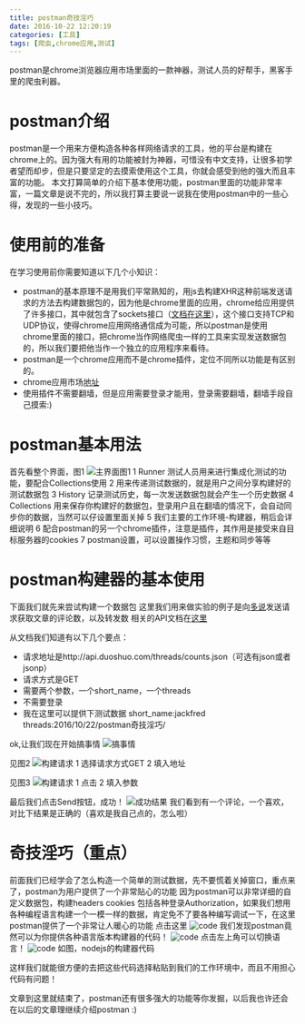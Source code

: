 ```yaml
---
title: postman奇技淫巧
date: 2016-10-22 12:20:19
categories: [工具]
tags: [爬虫,chrome应用,测试]
---
```


postman是chrome浏览器应用市场里面的一款神器，测试人员的好帮手，黑客手里的爬虫利器。
<!-- more -->
# postman介绍
postman是一个用来方便构造各种各样网络请求的工具，他的平台是构建在chrome上的。因为强大有用的功能被封为神器，可惜没有中文支持，让很多初学者望而却步，但是只要坚定的去摸索使用这个工具，你就会感受到他的强大而且丰富的功能。
本文打算简单的介绍下基本使用功能，postman里面的功能非常丰富，一篇文章是说不完的，所以我打算主要说一说我在使用postman中的一些心得，发现的一些小技巧。

# 使用前的准备
在学习使用前你需要知道以下几个小知识：
- postman的基本原理不是用我们平常熟知的，用js去构建XHR这种前端发送请求的方法去构建数据包的，因为他是chrome里面的应用，chrome给应用提供了许多接口，其中就包含了sockets接口（[文档在这里](https://developer.chrome.com/apps/socket)），这个接口支持TCP和UDP协议，使得chrome应用网络通信成为可能，所以postman是使用chrome里面的接口，把chrome当作网络爬虫一样的工具来实现发送数据包的，所以我们要把他当作一个独立的应用程序来看待。
- postman是一个chrome应用而不是chrome插件，定位不同所以功能是有区别的。
- chrome应用市场[地址](https://chrome.google.com/webstore/detail/postman/fhbjgbiflinjbdggehcddcbncdddomop?utm_source=chrome-ntp-icon)
- 使用插件不需要翻墙，但是应用需要登录才能用，登录需要翻墙，翻墙手段自己摸索:)

# postman基本用法
首先看整个界面，图1
![主界面](/images/postman/postman1.jpg)图1
1 Runner 测试人员用来进行集成化测试的功能，要配合Collections使用
2 用来传递测试数据的，就是用户之间分享构建好的测试数据包
3 History 记录测试历史，每一次发送数据包就会产生一个历史数据
4 Collections 用来保存你构建好的数据包，登录用户且在翻墙的情况下，会自动同步你的数据，当然可以仔设置里面关掉
5 我们主要的工作环境-构建器，稍后会详细说明
6 配合postman的另一个chrome插件，注意是插件，其作用是接受来自目标服务器的cookies
7 postman设置，可以设置操作习惯，主题和同步等等

# postman构建器的基本使用
下面我们就先来尝试构建一个数据包
这里我们用来做实验的例子是向[多说](https://duoshuo.com/)发送请求获取文章的评论数，以及转发数
相关的API文档在[这里](http://dev.duoshuo.com/docs/50615732a834c63c56004257)

从文档我们知道有以下几个要点：
- 请求地址是http://api.duoshuo.com/threads/counts.json（可选有json或者jsonp）
- 请求方式是GET
- 需要两个参数，一个short_name，一个threads
- 不需要登录
- 我在这里可以提供下测试数据 short_name:jackfred   threads:2016/10/22/postman奇技淫巧/

ok,让我们现在开始搞事情 ![搞事情](/images/emotions/gsq.jpg)

见图2
![构建请求](/images/postman/postman2.jpg)
1 选择请求方式GET
2 填入地址

见图3
![构建请求](/images/postman/postman3.jpg)
1 点击
2 填入参数

最后我们点击Send按钮，成功！
![成功结果](/images/postman/postman4.jpg)
我们看到有一个评论，一个喜欢，对比下结果是正确的（喜欢是我自己点的，怎么啦）

# 奇技淫巧（重点）
前面我们已经学会了怎么构造一个简单的测试数据，先不要慌着关掉窗口，重点来了，postman为用户提供了一个非常贴心的功能
因为postman可以非常详细的自定义数据包，构建headers cookies 包括各种登录Authorization，如果我们想用各种编程语言构建一个一模一样的数据，肯定免不了要各种编写调试一下，在这里postman提供了一个非常让人暖心的功能
点击这里
![code](/images/postman/postman5.jpg)
我们发现postman竟然可以为你提供各种语言版本构建器的代码！
![code](/images/postman/postman6.jpg)
点击左上角可以切换语言！
![code](/images/postman/postman7.jpg)
如图，nodejs的构建器代码

这样我们就能很方便的去把这些代码选择粘贴到我们的工作环境中，而且不用担心代码有问题！

文章到这里就结束了，postman还有很多强大的功能等你发掘，以后我也许还会在以后的文章理继续介绍postman  :)